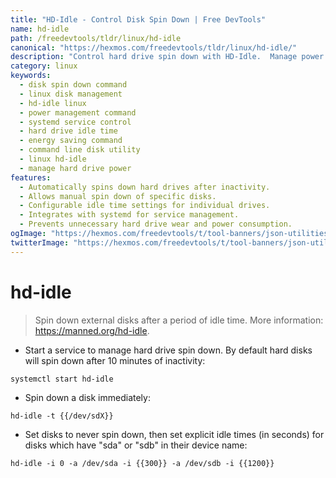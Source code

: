 ```yaml
---
title: "HD-Idle - Control Disk Spin Down | Free DevTools"
name: hd-idle
path: /freedevtools/tldr/linux/hd-idle
canonical: "https://hexmos.com/freedevtools/tldr/linux/hd-idle/"
description: "Control hard drive spin down with HD-Idle.  Manage power consumption and improve disk lifespan with this simple command-line tool. Free online tool, no registration required."
category: linux
keywords:
  - disk spin down command
  - linux disk management
  - hd-idle linux
  - power management command
  - systemd service control
  - hard drive idle time
  - energy saving command
  - command line disk utility
  - linux hd-idle
  - manage hard drive power
features:
  - Automatically spins down hard drives after inactivity.
  - Allows manual spin down of specific disks.
  - Configurable idle time settings for individual drives.
  - Integrates with systemd for service management.
  - Prevents unnecessary hard drive wear and power consumption.
ogImage: "https://hexmos.com/freedevtools/t/tool-banners/json-utilities-banner.png"
twitterImage: "https://hexmos.com/freedevtools/t/tool-banners/json-utilities-banner.png"
---
```


# hd-idle

> Spin down external disks after a period of idle time.
> More information: <https://manned.org/hd-idle>.

- Start a service to manage hard drive spin down. By default hard disks will spin down after 10 minutes of inactivity:

`systemctl start hd-idle`

- Spin down a disk immediately:

`hd-idle -t {{/dev/sdX}}`

- Set disks to never spin down, then set explicit idle times (in seconds) for disks which have "sda" or "sdb" in their device name:

`hd-idle -i 0 -a /dev/sda -i {{300}} -a /dev/sdb -i {{1200}}`
